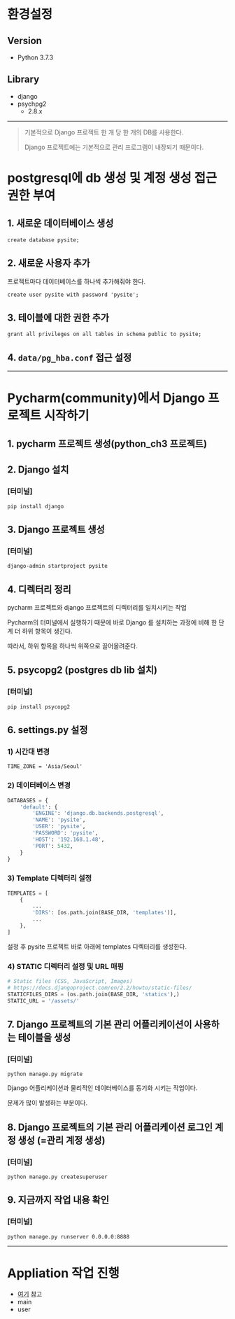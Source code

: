 # 환경설정
## Version
- Python 3.7.3
## Library
- django
- psychpg2
   - 2.8.x

---

> 기본적으로 Django 프로젝트 한 개 당 한 개의 DB를 사용한다.
>
> Django 프로젝트에는 기본적으로 관리 프로그램이 내장되기 때문이다. 

# postgresql에 db 생성 및 계정 생성 접근 권한 부여
## 1. 새로운 데이터베이스 생성
`create database pysite;`

## 2. 새로운 사용자 추가
프로젝트마다 데이터베이스를 하나씩 추가해줘야 한다.

`create user pysite with password 'pysite';`

## 3. 테이블에 대한 권한 추가
`grant all privileges on all tables in schema public to pysite;`

## 4. `data/pg_hba.conf` 접근 설정

---

# Pycharm(community)에서 Django 프로젝트 시작하기
## 1. pycharm 프로젝트 생성(python_ch3 프로젝트)

## 2. Django 설치
### [터미널]
`pip install django`

## 3. Django 프로젝트 생성
### [터미널]
`django-admin startproject pysite`

## 4. 디렉터리 정리
pycharm 프로젝트와 django 프로젝트의 디렉터리를 일치시키는 작업

Pycharm의 터미널에서 실행하기 때문에 바로 Django 를 설치하는 과정에 비해 한 단계 더 하위 항목이 생긴다.

따라서, 하위 항목을 하나씩 위쪽으로 끌어올려준다. 

## 5. psycopg2 (postgres db lib 설치)
### [터미널]
`pip install psycopg2`

## 6. settings.py 설정
### 1) 시간대 변경
`TIME_ZONE = 'Asia/Seoul'`

### 2) 데이터베이스 변경
```python
DATABASES = {
    'default': {
        'ENGINE': 'django.db.backends.postgresql',
        'NAME': 'pysite',
        'USER': 'pysite',
        'PASSWORD': 'pysite',
        'HOST': '192.168.1.48',
        'PORT': 5432,
    }
}
```

### 3) Template 디렉터리 설정
```python
TEMPLATES = [
    {
        ...
        'DIRS': [os.path.join(BASE_DIR, 'templates')],
        ...
    },
]
```

설정 후 pysite 프로젝트 바로 아래에 templates 디렉터리를 생성한다.

### 4) STATIC 디렉터리 설정 및 URL 매핑
```python
# Static files (CSS, JavaScript, Images)
# https://docs.djangoproject.com/en/2.2/howto/static-files/
STATICFILES_DIRS = (os.path.join(BASE_DIR, 'statics'),)
STATIC_URL = '/assets/'
```

## 7. Django 프로젝트의 기본 관리 어플리케이션이 사용하는 테이블을 생성
### [터미널]
`python manage.py migrate`

Django 어플리케이션과 물리적인 데이터베이스를 동기화 시키는 작업이다.

문제가 많이 발생하는 부분이다.

## 8. Django 프로젝트의 기본 관리 어플리케이션 로그인 계정 생성 (=관리 계정 생성)
### [터미널]
`python manage.py createsuperuser`

## 9. 지금까지 작업 내용 확인
### [터미널]
`python manage.py runserver 0.0.0.0:8888`

---

# Appliation 작업 진행
- [여기](https://github.com/ydhwa/python_ch3/tree/master/docs) 참고
- main
- user
